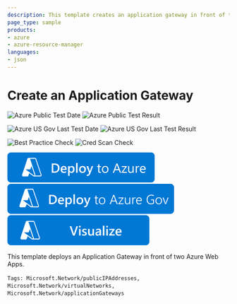 ```yaml
---
description: This template creates an application gateway in front of two Azure Web Apps with a custom probe enabled.
page_type: sample
products:
- azure
- azure-resource-manager
languages:
- json
---
```

# Create an Application Gateway

![Azure Public Test Date](https://azurequickstartsservice.blob.core.windows.net/badges/quickstarts/microsoft.network/application-gateway-webapps/PublicLastTestDate.svg)
![Azure Public Test Result](https://azurequickstartsservice.blob.core.windows.net/badges/quickstarts/microsoft.network/application-gateway-webapps/PublicDeployment.svg)

![Azure US Gov Last Test Date](https://azurequickstartsservice.blob.core.windows.net/badges/quickstarts/microsoft.network/application-gateway-webapps/FairfaxLastTestDate.svg)
![Azure US Gov Last Test Result](https://azurequickstartsservice.blob.core.windows.net/badges/quickstarts/microsoft.network/application-gateway-webapps/FairfaxDeployment.svg)

![Best Practice Check](https://azurequickstartsservice.blob.core.windows.net/badges/quickstarts/microsoft.network/application-gateway-webapps/BestPracticeResult.svg)
![Cred Scan Check](https://azurequickstartsservice.blob.core.windows.net/badges/quickstarts/microsoft.network/application-gateway-webapps/CredScanResult.svg)

[![Deploy To Azure](https://raw.githubusercontent.com/Azure/azure-quickstart-templates/master/1-CONTRIBUTION-GUIDE/images/deploytoazure.svg?sanitize=true)](https://portal.azure.com/#create/Microsoft.Template/uri/https%3A%2F%2Fraw.githubusercontent.com%2FAzure%2Fazure-quickstart-templates%2Fmaster%2Fquickstarts%2Fmicrosoft.network%2Fapplication-gateway-webapps%2Fazuredeploy.json)
[![Deploy To Azure US Gov](https://raw.githubusercontent.com/Azure/azure-quickstart-templates/master/1-CONTRIBUTION-GUIDE/images/deploytoazuregov.svg?sanitize=true)](https://portal.azure.us/#create/Microsoft.Template/uri/https%3A%2F%2Fraw.githubusercontent.com%2FAzure%2Fazure-quickstart-templates%2Fmaster%2Fquickstarts%2Fmicrosoft.network%2Fapplication-gateway-webapps%2Fazuredeploy.json)
[![Visualize](https://raw.githubusercontent.com/Azure/azure-quickstart-templates/master/1-CONTRIBUTION-GUIDE/images/visualizebutton.svg?sanitize=true)](http://armviz.io/#/?load=https%3A%2F%2Fraw.githubusercontent.com%2FAzure%2Fazure-quickstart-templates%2Fmaster%2Fquickstarts%2Fmicrosoft.network%2Fapplication-gateway-webapps%2Fazuredeploy.json)

This template deploys an Application Gateway in front of two Azure Web Apps.

`Tags: Microsoft.Network/publicIPAddresses, Microsoft.Network/virtualNetworks, Microsoft.Network/applicationGateways`
